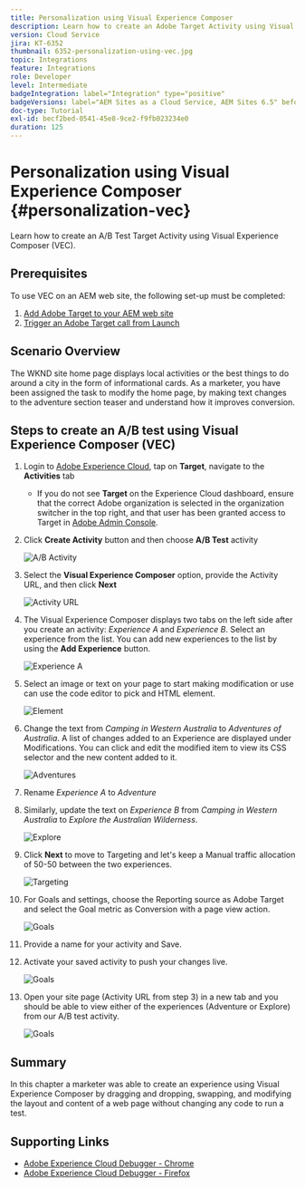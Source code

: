 ```yaml
---
title: Personalization using Visual Experience Composer
description: Learn how to create an Adobe Target Activity using Visual Experience Composer.
version: Cloud Service
jira: KT-6352
thumbnail: 6352-personalization-using-vec.jpg
topic: Integrations
feature: Integrations
role: Developer
level: Intermediate
badgeIntegration: label="Integration" type="positive"
badgeVersions: label="AEM Sites as a Cloud Service, AEM Sites 6.5" before-title="false"
doc-type: Tutorial
exl-id: becf2bed-0541-45e8-9ce2-f9fb023234e0
duration: 125
---
```

# Personalization using Visual Experience Composer {#personalization-vec}

Learn how to create an A/B Test Target Activity using Visual Experience Composer (VEC).

## Prerequisites

To use VEC on an AEM web site, the following set-up must be completed:

1. [Add Adobe Target to your AEM web site](./add-target-launch-extension.md)
1. [Trigger an Adobe Target call from Launch](./load-and-fire-target.md)

## Scenario Overview

The WKND site home page displays local activities or the best things to do around a city in the form of informational cards. As a marketer, you have been assigned the task to modify the home page, by making text changes to the adventure section teaser and understand how it improves conversion.

## Steps to create an A/B test using Visual Experience Composer (VEC)

1. Login to [Adobe Experience Cloud](https://experience.adobe.com/), tap on __Target__,  navigate to the __Activities__ tab
    
    + If you do not see __Target__ on the Experience Cloud dashboard, ensure that the correct Adobe organization is selected in the organization switcher in the top right, and that user has been granted access to Target in [Adobe Admin Console](https://adminconsole.adobe.com/).

1. Click **Create Activity** button and then choose **A/B Test** activity

    ![A/B Activity](assets/ab-target-activity.png)

1. Select the **Visual Experience Composer** option,  provide the Activity URL, and then click **Next**

    ![Activity URL](assets/ab-test-url.png)

1. The Visual Experience Composer displays two tabs on the left side after you create an activity: *Experience A* and *Experience B*. Select an experience from the list. You can add new experiences to the list by using the **Add Experience** button.

    ![Experience A](assets/experience.png)

1. Select an image or text on your page to start making modification or use can use the code editor to pick and HTML element.

    ![Element](assets/select-element.png)

1. Change the text from *Camping in Western Australia* to *Adventures of Australia*. A list of changes added to an Experience are displayed under Modifications. You can click and edit the modified item to view its CSS selector and the new content added to it.

    ![Adventures](assets/adventures.png)

1. Rename *Experience A* to *Adventure*
1. Similarly, update the text on *Experience B* from *Camping in Western Australia* to *Explore the Australian Wilderness*.

    ![Explore](assets/explore.png)

1. Click **Next** to move to Targeting and let's keep a Manual traffic allocation of 50-50 between the two experiences. 

    ![Targeting](assets/targeting.png)

1. For Goals and settings, choose the Reporting source as Adobe Target and select the Goal metric as Conversion with a page view action.

    ![Goals](assets/goals.png)

1. Provide a name for your activity and Save.
1. Activate your saved activity to push your changes live.

    ![Goals](assets/activate.png)

1. Open your site page (Activity URL from step 3) in a new tab and you should be able to view either of the experiences (Adventure or Explore) from our A/B test activity.

    ![Goals](assets/publish.png)

## Summary

In this chapter a marketer was able to create an experience using Visual Experience Composer by dragging and dropping, swapping, and modifying the layout and content of a web page without changing any code to run a test.

## Supporting Links

+ [Adobe Experience Cloud Debugger - Chrome](https://chrome.google.com/webstore/detail/adobe-experience-platform/bfnnokhpnncpkdmbokanobigaccjkpob) 
+ [Adobe Experience Cloud Debugger - Firefox](https://addons.mozilla.org/en-US/firefox/addon/adobe-experience-platform-dbg/)
